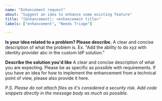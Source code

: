 ```yaml
---
name: "Enhancement request"
about: "Suggest an idea to enhance some existing feature"
title: "[Enhancement]: <enhancement title>"
labels: ["enhancement", "Needs Triage"]

---
```


**Is your idea related to a problem? Please describe.**
A clear and concise description of what the problem is. Ex. "Add the ability to do xyz with identity provider abc in the custom IdP solution."

**Describe the solution you'd like**
A clear and concise description of what you are expecting. Please be as specific as possible with requirements. If you have an idea for how to implement the enhancement from a technical point of view, please also provide it here.

*P.S. Please do not attach files as it's considered a security risk. Add code snippets directly in the message body as much as possible.*